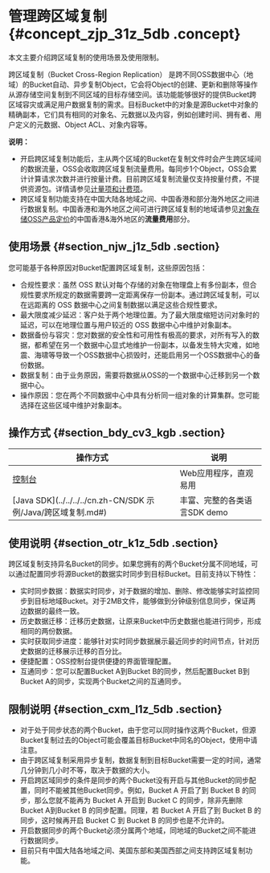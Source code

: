 # 管理跨区域复制 {#concept_zjp_31z_5db .concept}

本文主要介绍跨区域复制的使用场景及使用限制。

跨区域复制（Bucket Cross-Region Replication） 是跨不同OSS数据中心（地域）的Bucket自动、异步复制Object，它会将Object的创建、更新和删除等操作从源存储空间复制到不同区域的目标存储空间。该功能能够很好的提供Bucket跨区域容灾或满足用户数据复制的需求。目标Bucket中的对象是源Bucket中对象的精确副本，它们具有相同的对象名、元数据以及内容，例如创建时间、拥有者、用户定义的元数据、Object ACL、对象内容等。

**说明：** 

-   开启跨区域复制功能后，主从两个区域的Bucket在复制文件时会产生跨区域间的数据流量，OSS会收取跨区域复制流量费用。每同步1个Object，OSS会累计计算请求次数并进行按量计费。目前跨区域复制流量仅支持按量付费，不提供资源包。详情请参见[计量项和计费项](计量项和计费项../DNOSS11816720/ZH-CN_TP_4320_V20.dita#concept_n4t_mwg_tdb/section_gcg_nqt_lgb)。
-   跨区域复制功能支持在中国大陆各地域之间、中国香港和部分海外地区之间进行数据复制。中国香港和海外地区之间可进行跨区域复制的地域请参见[对象存储OSS产品定价](https://www.aliyun.com/price/product?#/oss/detail)的中国香港&海外地区的**流量费用**部分。

## 使用场景 {#section_njw_j1z_5db .section}

您可能基于各种原因对Bucket配置跨区域复制，这些原因包括：

-   合规性要求：虽然 OSS 默认对每个存储的对象在物理盘上有多份副本，但合规性要求所规定的数据需要跨一定距离保存一份副本。通过跨区域复制，可以在远距离的 OSS 数据中心之间复制数据以满足这些合规性要求。
-   最大限度减少延迟：客户处于两个地理位置。为了最大限度缩短访问对象时的延迟，可以在地理位置与用户较近的 OSS 数据中心中维护对象副本。
-   数据备份与容灾：您对数据的安全性和可用性有极高的要求，对所有写入的数据，都希望在另一个数据中心显式地维护一份副本，以备发生特大灾难，如地震、海啸等导致一个OSS数据中心损毁时，还能启用另一个OSS数据中心的备份数据。
-   数据复制：由于业务原因，需要将数据从OSS的一个数据中心迁移到另一个数据中心。
-   操作原因：您在两个不同数据中心中具有分析同一组对象的计算集群。您可能选择在这些区域中维护对象副本。

## 操作方式 {#section_bdy_cv3_kgb .section}

|操作方式|说明|
|----|--|
|[控制台](../../../../cn.zh-CN/控制台用户指南/管理存储空间/设置跨区域复制.md#)|Web应用程序，直观易用|
|[Java SDK](../../../../cn.zh-CN/SDK 示例/Java/跨区域复制.md#)|丰富、完整的各类语言SDK demo|

## 使用说明 {#section_otr_k1z_5db .section}

跨区域复制支持异名Bucket的同步。如果您拥有的两个Bucket分属不同地域，可以通过配置同步将源Bucket的数据实时同步到目标Bucket。目前支持以下特性：

-   实时同步数据：数据实时同步，对于数据的增加、删除、修改能够实时监控同步到目标地域Bucket。对于2MB文件，能够做到分钟级别信息同步，保证两边数据的最终一致。
-   历史数据迁移：迁移历史数据，让原来Bucket中历史数据也能进行同步，形成相同的两份数据。
-   实时获取同步进度：能够针对实时同步数据展示最近同步的时间节点，针对历史数据的迁移展示迁移的百分比。
-   便捷配置：OSS控制台提供便捷的界面管理配置。
-   互通同步：您可以配置Bucket A到Bucket B的同步，然后配置Bucket B到Bucket A的同步，实现两个Bucket之间的互通同步。

## 限制说明 {#section_cxm_l1z_5db .section}

-   对于处于同步状态的两个Bucket，由于您可以同时操作这两个Bucket，但源Bucket复制过去的Object可能会覆盖目标Bucket中同名的Object，使用中请注意。
-   由于跨区域复制采用异步复制，数据复制到目标Bucket需要一定的时间，通常几分钟到几小时不等，取决于数据的大小。
-   开启跨区域同步的条件是同步的两个Bucket没有开启与其他Bucket的同步配置，同时不能被其他Bucket同步。例如，Bucket A 开启了到 Bucket B 的同步，那么您就不能再为 Bucket A 开启到 Bucket C 的同步，除非先删除 Bucket A到Bucket B 的同步配置。同理，若 Bucket A 开启了到 Bucket B 的同步，这时候再开启 Bucket C 到 Bucket B 的同步也是不允许的。
-   开启数据同步的两个Bucket必须分属两个地域，同地域的Bucket之间不能进行数据同步。
-   目前只有中国大陆各地域之间、美国东部和美国西部之间支持跨区域复制功能。

